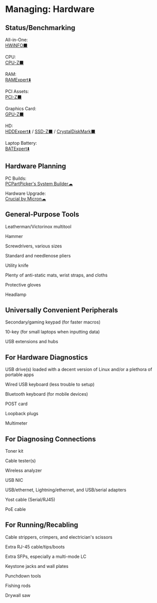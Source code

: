 # Managing: Hardware

## Status/Benchmarking

All-in-One:  
	[HWiNFO⬛](https://www.hwinfo.com/)

CPU:  
	[CPU-Z⬛](https://www.cpuid.com/softwares/cpu-z.html)

RAM:  
	[RAMExpert⬇️](https://kcsoftwares.com/?ramexpert)

PCI Assets:  
	[PCI-Z⬛](https://www.pci-z.com/)

Graphics Card:  
	[GPU-Z⬛](https://www.techpowerup.com/gpuz/)

HD:  
	[HDDExpert⬇️](https://kcsoftwares.com/?hdde) / 
	[SSD-Z⬛](http://aezay.dk/aezay/ssdz/) / 
	[CrystalDiskMark⬛](https://crystalmark.info/en/software/crystaldiskmark/)


Laptop Battery:  
	[BATExpert⬇️](https://kcsoftwares.com/?batexpert)

## Hardware Planning

PC Builds:  
	[PCPartPicker's System Builder☁](https://pcpartpicker.com/list/)

Hardware Upgrade:  
	[Crucial by Micron☁](https://www.crucial.com/)

## General-Purpose Tools

Leatherman/Victorinox multitool

Hammer

Screwdrivers, various sizes

Standard and needlenose pliers

Utility knife

Plenty of anti-static mats, wrist straps, and cloths

Protective gloves

Headlamp

## Universally Convenient Peripherals

Secondary/gaming keypad (for faster macros)

10-key (for small laptops when inputting data)

USB extensions and hubs

## For Hardware Diagnostics

USB drive(s) loaded with a decent version of Linux and/or a plethora of portable apps

Wired USB keyboard (less trouble to setup)

Bluetooth keyboard (for mobile devices)

POST card

Loopback plugs

Multimeter

## For Diagnosing Connections

Toner kit

Cable tester(s)

Wireless analyzer

USB NIC

USB/ethernet, Lightning/ethernet, and USB/serial adapters

Yost cable (Serial/RJ45)

PoE cable

## For Running/Recabling

Cable strippers, crimpers, and electrician's scissors

Extra RJ-45 cable/tips/boots

Extra SFPs, especially a multi-mode LC

Keystone jacks and wall plates

Punchdown tools

Fishing rods

Drywall saw

